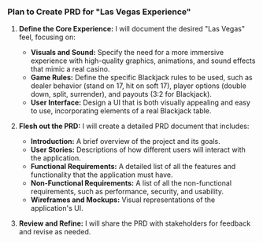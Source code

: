 ### Plan to Create PRD for "Las Vegas Experience"

1.  **Define the Core Experience:** I will document the desired "Las Vegas" feel, focusing on:
    *   **Visuals and Sound:** Specify the need for a more immersive experience with high-quality graphics, animations, and sound effects that mimic a real casino.
    *   **Game Rules:** Define the specific Blackjack rules to be used, such as dealer behavior (stand on 17, hit on soft 17), player options (double down, split, surrender), and payouts (3:2 for Blackjack).
    *   **User Interface:** Design a UI that is both visually appealing and easy to use, incorporating elements of a real Blackjack table.

2.  **Flesh out the PRD:** I will create a detailed PRD document that includes:
    *   **Introduction:** A brief overview of the project and its goals.
    *   **User Stories:** Descriptions of how different users will interact with the application.
    *   **Functional Requirements:** A detailed list of all the features and functionality that the application must have.
    *   **Non-Functional Requirements:** A list of all the non-functional requirements, such as performance, security, and usability.
    *   **Wireframes and Mockups:** Visual representations of the application's UI.

3.  **Review and Refine:** I will share the PRD with stakeholders for feedback and revise as needed.
